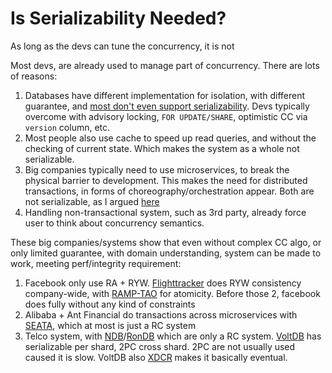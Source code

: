 # Is Serializability Needed?

As long as the devs can tune the concurrency, it is not

Most devs, are already used to manage part of concurrency. There are lots of reasons:

1. Databases have different implementation for isolation, with different guarantee, and [most don't even support serializability](http://www.bailis.org/blog/when-is-acid-acid-rarely/). Devs typically overcome with advisory locking, `FOR UPDATE/SHARE`, optimistic CC via `version` column, etc.
2. Most people also use cache to speed up read queries, and without the checking of current state. Which makes the system as a whole not serializable.
3. Big companies typically need to use microservices, to break the physical barrier to development. This makes the need for distributed transactions, in forms of choreography/orchestration appear. Both are not serializable, as I argued [here](https://github.com/aarondwi/notes/blob/main/DTXArguments.md)
4. Handling non-transactional system, such as 3rd party, already force user to think about concurrency semantics.

These big companies/systems show that even without complex CC algo, or only limited guarantee, with domain understanding, system can be made to work, meeting perf/integrity requirement:

1. Facebook only use RA + RYW. [Flighttracker](https://research.fb.com/publications/flighttracker-consistency-across-read-optimized-online-stores-at-facebook/) does RYW consistency company-wide, with [RAMP-TAO](https://engineering.fb.com/2021/08/18/core-data/ramp-tao/) for atomicity. Before those 2, facebook does fully without any kind of constraints
2. Alibaba + Ant Financial do transactions across microservices with [SEATA](https://github.com/seata/seata), which at most is just a RC system
3. Telco system, with [NDB](https://dev.mysql.com/doc/refman/8.0/en/mysql-cluster.html)/[RonDB](https://github.com/logicalclocks/rondb) which are only a RC system. [VoltDB](https://voltdb.com) has serializable per shard, 2PC cross shard. 2PC are not usually used caused it is slow. VoltDB also [XDCR](https://www.voltdb.com/blog/2021/08/xdcr/) makes it basically eventual.
